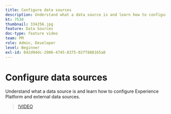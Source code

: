 ```yaml
---
title: Configure data sources
description: Understand what a data source is and learn how to configure Experience Platform and external data sources.
kt: 7538
thumbnail: 334256.jpg
feature: Data Sources
doc-type: feature video
team: PM
role: Admin, Developer
level: Beginner
exl-id: 042d94dc-2906-4745-8375-02ff888165a8
---
```

# Configure data sources

Understand what a data source is and learn how to configure Experience Platform and external data sources.

>[!VIDEO](https://video.tv.adobe.com/v/334256?quality=12&learn=on)
